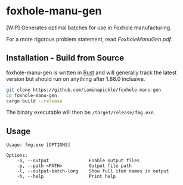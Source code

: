 # foxhole-manu-gen

[WIP] Generates optimal batches for use in Foxhole manufacturing.

For a more rigorous problem statement, read *FoxholeManuGen.pdf*.

## Installation - Build from Source
foxhole-manu-gen is written in [Rust](https://rust-lang.org/) and will generally track the latest version but should run on anything after 1.88.0 inclusive.

```bash
git clone https://github.com/iaminapickle/foxhole-manu-gen
cd foxhole-manu-gen
cargo build --release
```

The binary executable will then be `/target/release/fmg.exe`.

## Usage
```
Usage: fmg.exe [OPTIONS]

Options:
    -o, --output               Enable output files
    -p, --path <PATH>          Output file path
    -l, --output-batch-long    Show full item names in output
    -h, --help                 Print help
```

